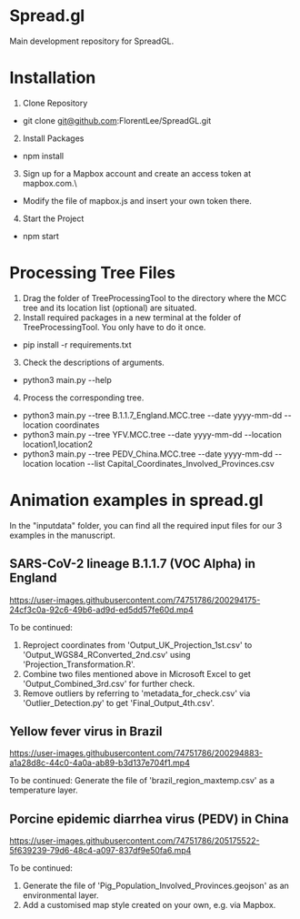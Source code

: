 # Spread.gl
Main development repository for SpreadGL.


# Installation
1. Clone Repository
* git clone git@github.com:FlorentLee/SpreadGL.git

2. Install Packages
* npm install

3. Sign up for a Mapbox account and create an access token at mapbox.com.\
* Modify the file of mapbox.js and insert your own token there.

4. Start the Project
* npm start

# Processing Tree Files
1. Drag the folder of TreeProcessingTool to the directory where the MCC tree and its location list (optional) are situated.
2. Install required packages in a new terminal at the folder of TreeProcessingTool. You only have to do it once.
* pip install -r requirements.txt
3. Check the descriptions of arguments.
* python3 main.py --help
4. Process the corresponding tree.
* python3 main.py --tree B.1.1.7_England.MCC.tree --date yyyy-mm-dd --location coordinates
* python3 main.py --tree YFV.MCC.tree --date yyyy-mm-dd --location location1,location2
* python3 main.py --tree PEDV_China.MCC.tree --date yyyy-mm-dd --location location --list Capital_Coordinates_Involved_Provinces.csv

# Animation examples in spread.gl

In the "inputdata" folder, you can find all the required input files for our 3 examples in the manuscript.

## SARS-CoV-2 lineage B.1.1.7 (VOC Alpha) in England

https://user-images.githubusercontent.com/74751786/200294175-24cf3c0a-92c6-49b6-ad9d-ed5dd57fe60d.mp4


To be continued:
1. Reproject coordinates from 'Output_UK_Projection_1st.csv' to 'Output_WGS84_RConverted_2nd.csv' using 'Projection_Transformation.R'.
2. Combine two files mentioned above in Microsoft Excel to get 'Output_Combined_3rd.csv' for further check.
3. Remove outliers by referring to 'metadata_for_check.csv' via 'Outlier_Detection.py' to get 'Final_Output_4th.csv'.

## Yellow fever virus in Brazil

https://user-images.githubusercontent.com/74751786/200294883-a1a28d8c-44c0-4a0a-ab89-b3d137e704f1.mp4


To be continued:
Generate the file of 'brazil_region_maxtemp.csv' as a temperature layer.

## Porcine epidemic diarrhea virus (PEDV) in China

https://user-images.githubusercontent.com/74751786/205175522-5f639239-79d6-48c4-a097-837df9e50fa6.mp4


To be continued:
1. Generate the file of 'Pig_Population_Involved_Provinces.geojson' as an environmental layer.
2. Add a customised map style created on your own, e.g. via Mapbox.
